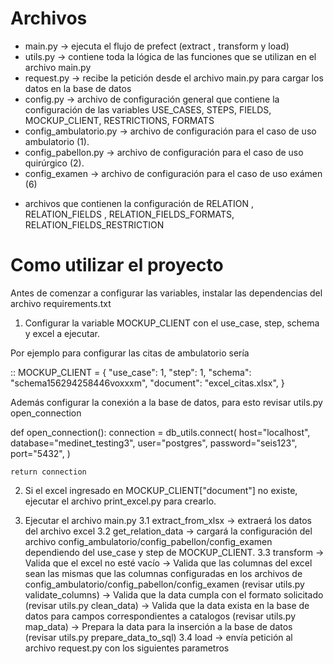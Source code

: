 Archivos
===========
 - main.py -> ejecuta el flujo de prefect (extract , transform y load)
 - utils.py -> contiene toda la lógica de las funciones que se utilizan en el archivo main.py
 - request.py -> recibe la petición desde el archivo main.py para cargar los datos en la base de datos
 - config.py -> archivo de configuración general que contiene la configuración de las variables USE_CASES, STEPS, FIELDS, MOCKUP_CLIENT, RESTRICTIONS, FORMATS
  - config_ambulatorio.py -> archivo de configuración para el caso de uso ambulatorio (1).
  - config_pabellon.py -> archivo de configuración para el caso de uso quirúrgico (2).
  - config_examen -> archivo de configuración para el caso de uso exámen (6)
  * archivos que contienen la configuración de RELATION , RELATION_FIELDS , RELATION_FIELDS_FORMATS, RELATION_FIELDS_RESTRICTION


Como utilizar el proyecto
=========================

Antes de comenzar a configurar las variables, instalar las dependencias del archivo requirements.txt

1. Configurar la variable MOCKUP_CLIENT con el use_case, step, schema y excel a ejecutar.

Por ejemplo para configurar las citas de ambulatorio sería

::
MOCKUP_CLIENT = {
    "use_case": 1,
    "step": 1,
    "schema": "schema156294258446voxxxm",
    "document": "excel_citas.xlsx",
}

Además configurar la conexión a la base de datos, para esto revisar utils.py open_connection

def open_connection():
    connection = db_utils.connect(
        host="localhost",
        database="medinet_testing3",
        user="postgres",
        password="seis123",
        port="5432",
    )

    return connection

2. Si el excel ingresado en MOCKUP_CLIENT["document"] no existe, ejecutar el archivo print_excel.py para crearlo.

3. Ejecutar el archivo main.py
    3.1 extract_from_xlsx -> extraerá los datos del archivo excel
    3.2 get_relation_data -> cargará la configuración del archivo config_ambulatorio/config_pabellon/config_examen dependiendo del use_case y step de MOCKUP_CLIENT.
    3.3 transform 
     -> Valida que el excel no esté vacío
     -> Valida que las columnas del excel sean las mismas que las columnas configuradas en los archivos de config_ambulatorio/config_pabellon/config_examen (revisar utils.py validate_columns)
     -> Valida que la data cumpla con el formato solicitado (revisar utils.py clean_data)
     -> Valida que la data exista en la base de datos para campos correspondientes a catalogos (revisar utils.py map_data)
     -> Prepara la data para la inserción a la base de datos (revisar utils.py prepare_data_to_sql)
   3.4 load -> envía petición al archivo request.py con los siguientes parametros

